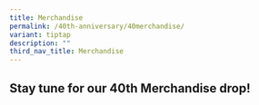 ```yaml
---
title: Merchandise
permalink: /40th-anniversary/40merchandise/
variant: tiptap
description: ""
third_nav_title: Merchandise
---
```

<h2>Stay tune for our 40th Merchandise drop!</h2>
<p></p>
